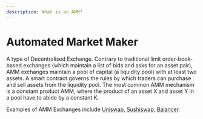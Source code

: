 ```yaml
---
description: What is an AMM?
---
```


# Automated Market Maker

A type of Decentralised Exchange. Contrary to traditional limit order-book-based exchanges \(which maintain a list of bids and asks for an asset pair\), AMM exchanges maintain a pool of capital \(a liquidity pool\) with at least two assets. A smart contract governs the rules by which traders can purchase and sell assets from the liquidity pool. The most common AMM mechanism is a constant product AMM, where the product of an asset X and asset Y in a pool have to abide by a constant K.

Examples of AMM Exchanges include [Uniswap](https://uniswap.org/), [Sushiswap](https://sushi.com/), [Balancer](https://balancer.exchange/#/swap).

